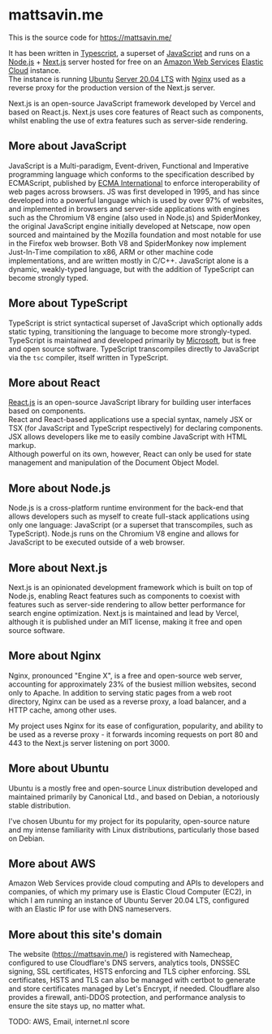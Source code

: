 # mattsavin.me

This is the source code for https://mattsavin.me/

It has been written in [Typescript](https://www.typescriptlang.org/), a superset of [JavaScript](https://www.ecma-international.org/publications-and-standards/standards/ecma-262/) and runs on a [Node.js](https://nodejs.org) + [Next.js](https://nextjs.org/) server hosted for free on an [Amazon Web Services](https://aws.amazon.com/) [Elastic Cloud](https://aws.amazon.com/ec2/) instance.  
The instance is running [Ubuntu](https://ubuntu.com/) [Server 20.04 LTS](https://ubuntu.com/server) with [Nginx](https://nginx.org/) used as a reverse proxy for the production version of the Next.js server.

Next.js is an open-source JavaScript framework developed by Vercel and based on React.js. Next.js uses core features of React such as components, whilst enabling the use of extra features such as server-side rendering.

## More about JavaScript
JavaScript is a Multi-paradigm, Event-driven, Functional and Imperative programming language which conforms to the specification described by ECMAScript, published by [ECMA International](https://ecma-international.org/) to enforce interoperability of web pages across browsers.
JS was first developed in 1995, and has since developed into a powerful language which is used by over 97% of websites, and implemented in browsers and server-side applications with engines such as the Chromium V8 engine (also used in Node.js) and SpiderMonkey, the original JavaScript engine initially developed at Netscape, now open sourced and maintained by the Mozilla foundation and most notable for use in the Firefox web browser. Both V8 and SpiderMonkey now implement Just-In-Time compilation to x86, ARM or other machine code implementations, and are written mostly in C/C++.
JavaScript alone is a dynamic, weakly-typed language, but with the addition of TypeScript can become strongly typed.

## More about TypeScript
TypeScript is strict syntactical superset of JavaScript which optionally adds static typing, transitioning the language to become more strongly-typed.  TypeScript is maintained and developed primarily by [Microsoft](https://microsoft.com/), but is free and open source software. TypeScript transcompiles directly to JavaScript via the `tsc` compiler, itself written in TypeScript.

## More about React
[React.js](https://reactjs.org/) is an open-source JavaScript library for building user interfaces based on components.  
React and React-based applications use a special syntax, namely JSX or TSX (for JavaScript and TypeScript respectively) for declaring components. JSX allows developers like me to easily combine JavaScript with HTML markup.  
Although powerful on its own, however, React can only be used for state management and manipulation of the Document Object Model.

## More about Node.js
Node.js is a cross-platform runtime environment for the back-end that allows developers such as myself to create full-stack applications using only one language: JavaScript (or a superset that transcompiles, such as TypeScript).
Node.js runs on the Chromium V8 engine and allows for JavaScript to be executed outside of a web browser.

## More about Next.js
Next.js is an opinionated development framework which is built on top of Node.js, enabling React features such as components to coexist with features such as server-side rendering to allow better performance for search engine optimization.
Next.js is maintained and lead by Vercel, although it is published under an MIT license, making it free and open source software.

## More about Nginx
Nginx, pronounced "Engine X", is a free and open-source web server, accounting for approximately 23% of the busiest million websites, second only to Apache. In addition to serving static pages from a web root directory, Nginx can be used as a reverse proxy, a load balancer, and a HTTP cache, among other uses.

My project uses Nginx for its ease of configuration, popularity, and ability to be used as a reverse proxy - it forwards incoming requests on port 80 and 443 to the Next.js server listening on port 3000.

## More about Ubuntu
Ubuntu is a mostly free and open-source Linux distribution developed and maintained primarily by Canonical Ltd., and based on Debian, a notoriously stable distribution.

I've chosen Ubuntu for my project for its popularity, open-source nature and my intense familiarity with Linux distributions, particularly those based on Debian.

## More about AWS
Amazon Web Services provide cloud computing and APIs to developers and companies, of which my primary use is Elastic Cloud Computer (EC2), in which I am running an instance of Ubuntu Server 20.04 LTS, configured with an Elastic IP for use with DNS nameservers.

## More about this site's domain
The website (https://mattsavin.me/) is registered with Namecheap, configured to use Cloudflare's DNS servers, analytics tools, DNSSEC signing, SSL certificates, HSTS enforcing and TLS cipher enforcing. SSL certificates, HSTS and TLS can also be managed with certbot to generate and store certificates managed by Let's Encrypt, if needed.
Cloudflare also provides a firewall, anti-DDOS protection, and performance analysis to ensure the site stays up, no matter what.

TODO: AWS, Email, internet.nl score 